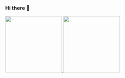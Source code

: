 ### Hi there 👋

<div>
<a href="https://github.com/seu-usuário-aqui">
<img loading="lazy" height="180em" src="https://github-readme-stats.vercel.app/api/top-langs/?username=lesyimasato&layout=compact&langs_count=7&theme=dracula"/>
<img loading="lazy" height="180em" src="https://github-readme-stats.vercel.app/api?username=lesyimasato&show_icons=true&theme=dracula&include_all_commits=true&count_private=true"/>
</div>

<!--
**lesyimasato/lesyimasato** is a ✨ _special_ ✨ repository because its `README.md` (this file) appears on your GitHub profile.

Here are some ideas to get you started:

- 🔭 I’m currently working on ...
- 🌱 I’m currently learning ...
- 👯 I’m looking to collaborate on ...
- 🤔 I’m looking for help with ...
- 💬 Ask me about ...
- 📫 How to reach me: ...
- 😄 Pronouns: ...
- ⚡ Fun fact: ...
-->
